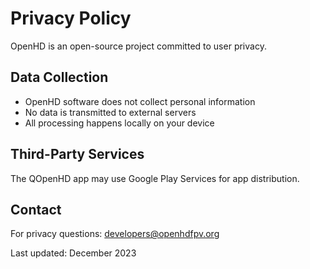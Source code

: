 # Privacy Policy

OpenHD is an open-source project committed to user privacy.

## Data Collection
- OpenHD software does not collect personal information
- No data is transmitted to external servers
- All processing happens locally on your device

## Third-Party Services
The QOpenHD app may use Google Play Services for app distribution.

## Contact
For privacy questions: developers@openhdfpv.org

Last updated: December 2023
